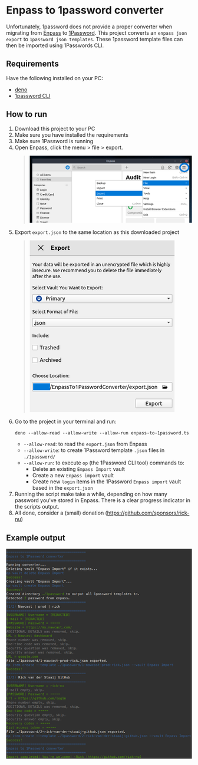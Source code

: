 # Enpass to 1password converter

Unfortunately, 1password does not provide a proper converter when migrating from [Enpass](https://enpass.io) to
[1Password](https://1password.com). This project converts an `enpass json export` to `1password json templates`. These
1password template files can then be imported using 1Passwords CLI.

## Requirements

Have the following installed on your PC:

- [deno](https://docs.deno.com/runtime/getting_started/installation/)
- [1password CLI](https://developer.1password.com/docs/cli/get-started/)

## How to run

1. Download this project to your PC
1. Make sure you have installed the requirements
1. Make sure 1Password is running
1. Open Enpass, click the menu > file > export.
   > ![Enpass export menu](./images/enpass-export-menu.png)
1. Export `export.json` to the same location as this downloaded project
   > ![Enpass export screen](./images/enpass-export.png)
1. Go to the project in your terminal and run:
   ```shell
   deno --allow-read --allow-write --allow-run enpass-to-1password.ts
   ```
   - `--allow-read`: to read the `export.json` from Enpass
   - `--allow-write`: to create 1Password template `.json` files in `./1password/`
   - `--allow-run`: to execute `op` (the 1Password CLI tool) commands to:
     - Delete an existing `Empass Import` vault
     - Create a new `Enpass import` vault
     - Create new `login` items in the 1Password `Enpass import` vault based in the `export.json`
1. Running the script make take a while, depending on how many password you've stored in Enpass. There is a clear
   progress indicator in the scripts output.
1. All done, consider a (small) donation (https://github.com/sponsors/rick-nu)

## Example output

![CLI output](./images/cli-output.png)
